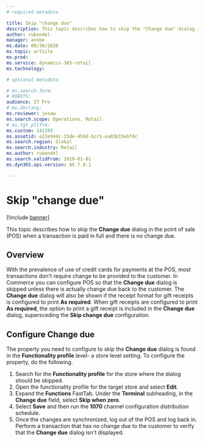 ```yaml
---
# required metadata

title: Skip "change due"
description: This topic describes how to skip the "Change due" dialog in the point of sale (POS) when a transaction is paid in full and there is no change due.
author: rubendel
manager: annbe
ms.date: 09/30/2020
ms.topic: article
ms.prod: 
ms.service: dynamics-365-retail
ms.technology: 

# optional metadata

# ms.search.form: 
# ROBOTS: 
audience: IT Pro
# ms.devlang: 
ms.reviewer: josaw
ms.search.scope: Operations, Retail
# ms.tgt_pltfrm: 
ms.custom: 141393
ms.assetid: e23e944c-15de-459d-bcc5-ea03615ebf4c
ms.search.region: Global
ms.search.industry: Retail
ms.author: rubendel
ms.search.validFrom: 2019-01-01
ms.dyn365.ops.version: AX 7.0.1

---
```


# Skip "change due"

[!include [banner](../includes/banner.md)]

This topic describes how to skip the **Change due** dialog in the point of sale (POS) when a transaction is paid in full and there is no change due.

## Overview

With the prevalence of use of credit cards for payments at the POS, most transactions don't require change to be provided to the customer. In Commerce you can configure POS so that the  **Change due** dialog is skipped unless there is actually change due back to the customer. The **Change due** dialog will also be shown if the receipt format for gift receipts is configured to print **As required**. When gift receipts are configured to print **As required**, the option to print a gift receipt is included in the **Change due** dialog, supersceding the **Skip change due** configuration.

## Configure **Change due** 

The property you need to configure to skip the **Change due** dialog is found in the **Functionality profile** level- a store level setting. To configure the property, do the following.
1. Search for the **Functionality profile** for the store where the dialog should be skipped.
1. Open the functionality profile for the target store and select **Edit**. 
1. Expand the **Functions** FastTab. Under the **Terminal** subheading, in the **Change due** field, select **Skip when zero**. 
1. Select **Save** and then run the **1070** channel configuration distribution schedule.
1. Once the changes are synchronized, log out of the POS and log back in. Perform a transaction that has no change due to the customer to verify that the **Change due** dialog isn't displayed.  
